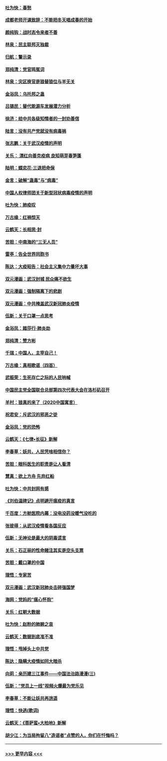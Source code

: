 #### [吐为快：春愁](../pages/nsc993/n11872801.md?t=02161833) 
#### [成都老师开课致辞：不能把冬天唱成春的开始](../pages/nsc993/n11872653.md?t=02161833) 
#### [颜纯钩：战时态令来者不善](../pages/nsc993/n11872011.md?t=02161833) 
#### [林泉：民主联邦灭独裁](../pages/nsc993/n11870998.md?t=02161833) 
#### [归航：警示录](../pages/nsc993/n11870963.md?t=02161833) 
#### [郑纯清：党官鸣冤词](../pages/nsc993/n11870938.md?t=02161833) 
#### [林泉：灾区换官是狼替狼位与羊无关](../pages/nsc993/n11870896.md?t=02161833) 
#### [金浴凤：乌托邦之蛊](../pages/nsc993/n11870879.md?t=02161833) 
#### [吕锡民：替代能源车发展潜力分析](../pages/nsc993/n11870656.md?t=02161833) 
#### [徐济：给中共各级知情者的一封劝善信](../pages/nsc993/n11868561.md?t=02161833) 
#### [陆言：没有共产党就没有病毒祸](../pages/nsc993/n11868232.md?t=02161833) 
#### [张志鹏：关于武汉疫情的声明](../pages/nsc993/n11867182.md?t=02161833) 
#### [关乐： 漂红向善克疫病 良知萌芽春笋蓬](../pages/nsc993/n11865710.md?t=02161833) 
#### [陆明：蝶恋花‧三退把命保](../pages/nsc993/n11865673.md?t=02161833) 
#### [金言：破解“蛊毒”与“病毒”](../pages/nsc993/n11864103.md?t=02161833) 
#### [中国人权律师团关于新型冠状病毒疫情的声明](../pages/nsc993/n11864249.md?t=02161833) 
#### [吐为快：肺疫叹](../pages/nsc993/n11864027.md?t=02161833) 
#### [万古缘：红祸惊天](../pages/nsc993/n11864079.md?t=02161833) 
#### [云鹤天：长相思‧封](../pages/nsc993/n11864006.md?t=02161833) 
#### [苦胆：中南海的“三无人员”](../pages/nsc993/n11862997.md?t=02161833) 
#### [雷亭：告全世界同胞书](../pages/nsc993/n11862572.md?t=02161833) 
#### [陈达：大疫昭告：社会主义集中力量坏大事](../pages/nsc993/n11859419.md?t=02161833) 
#### [双元漫画：武汉封城 民众痛不欲生](../pages/nsc993/n11859287.md?t=02161833) 
#### [双元漫画：强制隔离下的悲剧](../pages/nsc993/n11859244.md?t=02161833) 
#### [双元漫画：中共掩盖武汉新冠肺炎疫情](../pages/nsc993/n11858249.md?t=02161833) 
#### [伍新：关于口罩一点思考](../pages/nsc993/n11859195.md?t=02161833) 
#### [金浴凤：踏莎行‧肺炎劫](../pages/nsc993/n11858227.md?t=02161833) 
#### [郑纯清：赞方彬](../pages/nsc993/n11856803.md?t=02161833) 
#### [千瑞；中国人，主宰自己！](../pages/nsc993/n11856793.md?t=02161833) 
#### [万古缘：真相歌谣（四首）](../pages/nsc993/n11856263.md?t=02161833) 
#### [武振荣：生死存亡之际的人民呐喊](../pages/nsc993/n11856256.md?t=02161833) 
#### [中国民主党全国联合总部第四次代表大会在洛杉矶召开](../pages/nsc993/n11856344.md?t=02161833) 
#### [羊村：狼真的来了（2020中国寓言）](../pages/nsc993/n11856229.md?t=02161833) 
#### [祝君安：斥武汉的邪恶之徒](../pages/nsc993/n11855861.md?t=02161833) 
#### [金浴凤：党的恐怖](../pages/nsc993/n11855849.md?t=02161833) 
#### [云鹤天：《七律▪长征》新解](../pages/nsc993/n11855479.md?t=02161833) 
#### [李春草：妖共，人民凭啥相信你？](../pages/nsc993/n11855196.md?t=02161833) 
#### [苦胆：眼科医生的职责是让人看清](../pages/nsc993/n11853840.md?t=02161833) 
#### [慧真：欲上方舟 先弃红船](../pages/nsc993/n11853483.md?t=02161833) 
#### [吐为快：中共封网有感](../pages/nsc993/n11852575.md?t=02161833) 
#### [《刘伯温碑记》点明避开瘟疫的真言](../pages/nsc993/n11852128.md?t=02161833) 
#### [千百度：方舱医院内幕：没电没药没暖气没吃的](../pages/nsc993/n11850211.md?t=02161833) 
#### [张彼得：从武汉疫情看各国反应](../pages/nsc993/n11850102.md?t=02161833) 
#### [伍新：无神论是最大的阴毒谎言](../pages/nsc993/n11846129.md?t=02161833) 
#### [关乐：石正丽的性命赌注其实是空头支票](../pages/nsc993/n11846109.md?t=02161833) 
#### [苦胆：戴口罩的中国](../pages/nsc993/n11845576.md?t=02161833) 
#### [理悟：专家苦](../pages/nsc993/n11845564.md?t=02161833) 
#### [双元漫画：武汉新冠肺炎击碎强国梦](../pages/nsc993/n11843320.md?t=02161833) 
#### [海网：党妈的“瘟心怀抱”](../pages/nsc993/n11840740.md?t=02161833) 
#### [关乐：红朝大数据](../pages/nsc993/n11840675.md?t=02161833) 
#### [吐为快：赵粉的肺腑之哀](../pages/nsc993/n11840618.md?t=02161833) 
#### [云鹤天：数据到底准不准](../pages/nsc993/n11840325.md?t=02161833) 
#### [理悟：甩掉头上中共党](../pages/nsc993/n11838826.md?t=02161833) 
#### [陈达：隐瞒大疫情如同大暗杀](../pages/nsc993/n11838771.md?t=02161833) 
#### [向莉：亲历建三江事件——中国法治路漫漫(三)](../pages/nsc993/n11831825.md?t=02161833) 
#### [伍新：“党员上一线”视频火爆最为党乐见](../pages/nsc993/n11838200.md?t=02161833) 
#### [李春草：不能让妖共再逍遥](../pages/nsc993/n11838102.md?t=02161833) 
#### [理悟：快逃(歌词)](../pages/nsc993/n11838083.md?t=02161833) 
#### [云鹤天：《菩萨蛮▪大柏地》新解](../pages/nsc993/n11838059.md?t=02161833) 
#### [胡少江：为当局拘留八“造谣者”点赞的人，你们在忏悔吗？](../pages/nsc993/n11836801.md?t=02161833) 

----
#### [ >>> 更早内容 <<< ](../indexes/nsc993-earlier.md)

